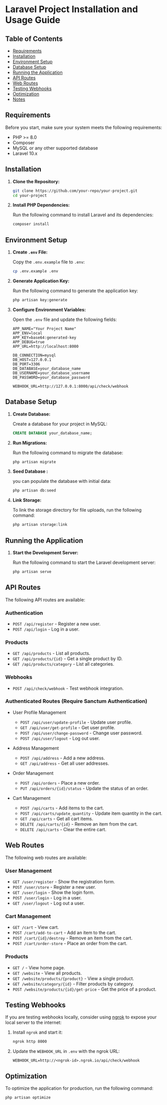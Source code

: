 # Laravel Project Installation and Usage Guide

## Table of Contents
- [Requirements](#requirements)
- [Installation](#installation)
- [Environment Setup](#environment-setup)
- [Database Setup](#database-setup)
- [Running the Application](#running-the-application)
- [API Routes](#api-routes)
- [Web Routes](#web-routes)
- [Testing Webhooks](#testing-webhooks)
- [Optimization](#optimization)
- [Notes](#notes)

## Requirements

Before you start, make sure your system meets the following requirements:

- PHP >= 8.0
- Composer
- MySQL or any other supported database
- Laravel 10.x

## Installation

1. **Clone the Repository:**

    ```bash
    git clone https://github.com/your-repo/your-project.git
    cd your-project
    ```

2. **Install PHP Dependencies:**

    Run the following command to install Laravel and its dependencies:

    ```bash
    composer install
    ```



## Environment Setup

1. **Create `.env` File:**

    Copy the `.env.example` file to `.env`:

    ```bash
    cp .env.example .env
    ```

2. **Generate Application Key:**

    Run the following command to generate the application key:

    ```bash
    php artisan key:generate
    ```

3. **Configure Environment Variables:**

    Open the `.env` file and update the following fields:

    ```dotenv
    APP_NAME="Your Project Name"
    APP_ENV=local
    APP_KEY=base64:generated-key
    APP_DEBUG=true
    APP_URL=http://localhost:8000

    DB_CONNECTION=mysql
    DB_HOST=127.0.0.1
    DB_PORT=3306
    DB_DATABASE=your_database_name
    DB_USERNAME=your_database_username
    DB_PASSWORD=your_database_password

    WEBHOOK_URL=http://127.0.0.1:8000/api/check/webhook
    ```

## Database Setup

1. **Create Database:**

    Create a database for your project in MySQL:

    ```sql
    CREATE DATABASE your_database_name;
    ```

2. **Run Migrations:**

    Run the following command to migrate the database:

    ```bash
    php artisan migrate
    ```

3. **Seed Database :**

    you can populate the database with initial data:

    ```bash
    php artisan db:seed
    ```

4. **Link Storage:**

   To link the storage directory for file uploads, run the following command:

   ```bash
   php artisan storage:link

## Running the Application

1. **Start the Development Server:**

    Run the following command to start the Laravel development server:

    ```bash
    php artisan serve
    ```


## API Routes

The following API routes are available:

### Authentication
- `POST /api/register` - Register a new user.
- `POST /api/login` - Log in a user.

### Products
- `GET /api/products` - List all products.
- `GET /api/products/{id}` - Get a single product by ID.
- `GET /api/products/category` - List all categories.

### Webhooks
- `POST /api/check/webhook` - Test webhook integration.

### Authenticated Routes (Require Sanctum Authentication)
- User Profile Management
    - `POST /api/user/update-profile` - Update user profile.
    - `GET /api/user/get-profile` - Get user profile.
    - `POST /api/user/change-password` - Change user password.
    - `POST /api/user/logout` - Log out user.

- Address Management
    - `POST /api/address` - Add a new address.
    - `GET /api/address` - Get all user addresses.

- Order Management
    - `POST /api/orders` - Place a new order.
    - `PUT /api/orders/{id}/status` - Update the status of an order.

- Cart Management
    - `POST /api/carts` - Add items to the cart.
    - `POST /api/carts/update_quantity` - Update item quantity in the cart.
    - `GET /api/carts` - Get all cart items.
    - `DELETE /api/carts/{id}` - Remove an item from the cart.
    - `DELETE /api/carts` - Clear the entire cart.

## Web Routes

The following web routes are available:

### User Management
- `GET /user/register` - Show the registration form.
- `POST /user/store` - Register a new user.
- `GET /user/login` - Show the login form.
- `POST /user/login` - Log in a user.
- `GET /user/logout` - Log out a user.

### Cart Management
- `GET /cart` - View cart.
- `POST /cart/add-to-cart` - Add an item to the cart.
- `POST /cart/{id}/destroy` - Remove an item from the cart.
- `POST /cart/order-store` - Place an order from the cart.

### Products
- `GET /` - View home page.
- `GET /website` - View all products.
- `GET /website/products/{product}` - View a single product.
- `GET /website/category/{id}` - Filter products by category.
- `POST /website/products/{id}/get-price` - Get the price of a product.

## Testing Webhooks

If you are testing webhooks locally, consider using [ngrok](https://ngrok.com/) to expose your local server to the internet:

1. Install `ngrok` and start it:

    ```bash
    ngrok http 8000
    ```

2. Update the `WEBHOOK_URL` in `.env` with the ngrok URL:

    ```dotenv
    WEBHOOK_URL=http://<ngrok-id>.ngrok.io/api/check/webhook
    ```

## Optimization

To optimize the application for production, run the following command:

```bash
php artisan optimize
